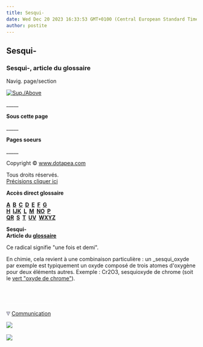 ```yaml
---
title: Sesqui-
date: Wed Dec 20 2023 16:33:53 GMT+0100 (Central European Standard Time)
author: postite
---
```


## Sesqui-
### Sesqui-, article du glossaire
 Navig. page/section

[![Sup./Above](_derived/up_cmp_themenoir010_up.gif)](s.html)

\_\_\_\_\_

**Sous cette page**

\_\_\_\_\_

**Pages soeurs**

\_\_\_\_\_

Copyright © www.dotapea.com

Tous droits réservés.  
[Précisions cliquer ici](droitscopie.html)

**Accès direct glossaire**

**[A](a.html)  [B](b.html)  [C](c.html)  [D](d.html)  [E](e.html)  [F](f.html)  [G](g.html)  
[H](h.html)  [IJK](ijk.html)  [L](l.html)  [M](m.html)  [NO](no.html)  [P](p.html)  
[QR](qr.html)  [S](s.html)  [T](t.html)  [UV](uv.html)  [WXYZ](wxyz.html)**

**Sesqui-  
Article du [glossaire](glossaire.html)**

Ce radical signifie "une fois et demi".

En chimie, cela revient à une combinaison particulière : un _sesqui_oxyde par exemple est typiquement un oxyde composé de trois atomes d'oxygène pour deux éléments autres. Exemple : Cr2O3, sesquioxyde de chrome (soit le [vert "oxyde de chrome"](vertscomplexes.html#loxydedechrome)).



 

 ![](images/transparent122x1.gif)

![](images/flechebas.gif) [Communication](http://www.artrealite.com/annonceurs.htm) 

[![](https://cbonvin.fr/sites/regie.artrealite.com/visuels/campagne1.png)](index-2.html#20131014)

![](https://cbonvin.fr/sites/regie.artrealite.com/visuels/campagne2.png)